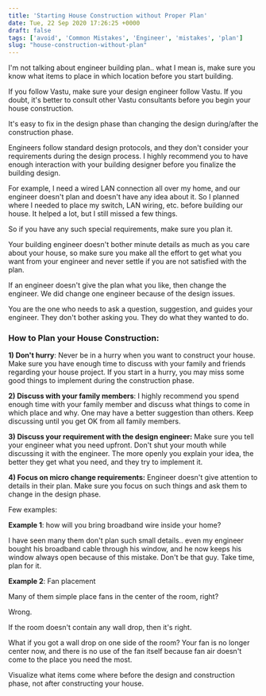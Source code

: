 ```yaml
---
title: 'Starting House Construction without Proper Plan'
date: Tue, 22 Sep 2020 17:26:25 +0000
draft: false
tags: ['avoid', 'Common Mistakes', 'Engineer', 'mistakes', 'plan']
slug: "house-construction-without-plan"
---
```


I'm not talking about engineer building plan.. what I mean is, make sure you know what items to place in which location before you start building.

If you follow Vastu, make sure your design engineer follow Vastu. If you doubt, it's better to consult other Vastu consultants before you begin your house construction.

It's easy to fix in the design phase than changing the design during/after the construction phase.

Engineers follow standard design protocols, and they don't consider your requirements during the design process. I highly recommend you to have enough interaction with your building designer before you finalize the building design.

For example, I need a wired LAN connection all over my home, and our engineer doesn't plan and doesn't have any idea about it. So I planned where I needed to place my switch, LAN wiring, etc. before building our house. It helped a lot, but I still missed a few things.

So if you have any such special requirements, make sure you plan it.

Your building engineer doesn't bother minute details as much as you care about your house, so make sure you make all the effort to get what you want from your engineer and never settle if you are not satisfied with the plan.

If an engineer doesn't give the plan what you like, then change the engineer. We did change one engineer because of the design issues.

You are the one who needs to ask a question, suggestion, and guides your engineer. They don't bother asking you. They do what they wanted to do.

### How to Plan your House Construction:

**1) Don't hurry**: Never be in a hurry when you want to construct your house. Make sure you have enough time to discuss with your family and friends regarding your house project. If you start in a hurry, you may miss some good things to implement during the construction phase.

**2) Discuss with your family members**: I highly recommend you spend enough time with your family member and discuss what things to come in which place and why. One may have a better suggestion than others. Keep discussing until you get OK from all family members.

**3) Discuss your requirement with the design engineer:** Make sure you tell your engineer what you need upfront. Don't shut your mouth while discussing it with the engineer. The more openly you explain your idea, the better they get what you need, and they try to implement it.

**4) Focus on micro change requirements:** Engineer doesn't give attention to details in their plan. Make sure you focus on such things and ask them to change in the design phase.

Few examples:

**Example 1**: how will you bring broadband wire inside your home?

I have seen many them don't plan such small details.. even my engineer bought his broadband cable through his window, and he now keeps his window always open because of this mistake. Don't be that guy. Take time, plan for it.

**Example 2**: Fan placement

Many of them simple place fans in the center of the room, right?

Wrong.

If the room doesn't contain any wall drop, then it's right.

What if you got a wall drop on one side of the room? Your fan is no longer center now, and there is no use of the fan itself because fan air doesn't come to the place you need the most.

Visualize what items come where before the design and construction phase, not after constructing your house.